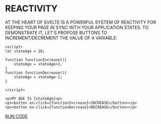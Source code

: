 # REACTIVITY

AT THE HEART OF SVELTE IS A POWERFUL SYSTEM OF REACTIVITY FOR KEEPING YOUR PAGE IN SYNC WITH YOUR APPLICATION STATES. TO DEMONSTRATE IT, LET'S PROPOSE BUTTONS TO INCREMENT/DECREMENT THE VALUE OF A VARIABLE:

```svelte
<script>
let stateAge = 20;

function functionIncrease(){
    stateAge = stateAge+1;
}
function functionDecrease(){
    stateAge = stateAge-1;
}

</script>

<p>MY AGE IS {stateAge}<p>
<p><button on:click={functionIncrease}>INCREASE</button></p>
<p><button on:click={functionDecrease}>DECREASE</button></p>
```

[RUN CODE](https://svelte.dev/repl/d27135f25ed349118d0bf44ecef9d4a5?version=3.55.0)
